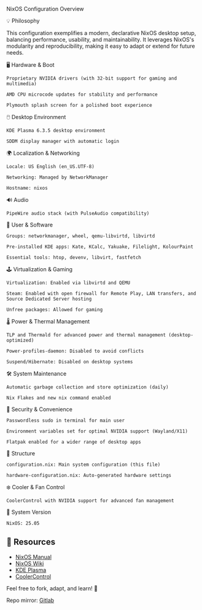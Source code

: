 NixOS Configuration Overview

💡 Philosophy

This configuration exemplifies a modern, declarative NixOS desktop setup, balancing performance, usability, and maintainability. It leverages NixOS's modularity and reproducibility, making it easy to adapt or extend for future needs.


🖥️ Hardware & Boot   

    Proprietary NVIDIA drivers (with 32-bit support for gaming and multimedia)

    AMD CPU microcode updates for stability and performance

    Plymouth splash screen for a polished boot experience
    

🖱️ Desktop Environment

    KDE Plasma 6.3.5 desktop environment

    SDDM display manager with automatic login    

🌍 Localization & Networking

    Locale: US English (en_US.UTF-8)    

    Networking: Managed by NetworkManager

    Hostname: nixos
    

🔊 Audio

    PipeWire audio stack (with PulseAudio compatibility)

👤 User & Software   

    Groups: networkmanager, wheel, qemu-libvirtd, libvirtd

    Pre-installed KDE apps: Kate, KCalc, Yakuake, Filelight, KolourPaint

    Essential tools: htop, devenv, libvirt, fastfetch
    

🕹️ Virtualization & Gaming

    Virtualization: Enabled via libvirtd and QEMU

    Steam: Enabled with open firewall for Remote Play, LAN transfers, and Source Dedicated Server hosting

    Unfree packages: Allowed for gaming
    

🌡️ Power & Thermal Management

    TLP and Thermald for advanced power and thermal management (desktop-optimized)

    Power-profiles-daemon: Disabled to avoid conflicts

    Suspend/Hibernate: Disabled on desktop systems
    

🛠️ System Maintenance

    Automatic garbage collection and store optimization (daily)

    Nix Flakes and new nix command enabled
    

🔐 Security & Convenience

    Passwordless sudo in terminal for main user

    Environment variables set for optimal NVIDIA support (Wayland/X11)

    Flatpak enabled for a wider range of desktop apps
    
    

 📁 Structure

    configuration.nix: Main system configuration (this file)

    hardware-configuration.nix: Auto-generated hardware settings


❄️ Cooler & Fan Control

    CoolerControl with NVIDIA support for advanced fan management
    

📝 System Version

    NixOS: 25.05 




## 🔗 Resources

- [NixOS Manual](https://nixos.org/manual/nixos/stable/)
- [NixOS Wiki](https://nixos.wiki/)
- [KDE Plasma](https://kde.org/plasma-desktop/)
- [CoolerControl](https://github.com/codifryed/coolercontrol)


Feel free to fork, adapt, and learn! 🚀

Repo mirror: [Gitlab](https://gitlab.com/S1RCAM/personal-nix-configuration)

